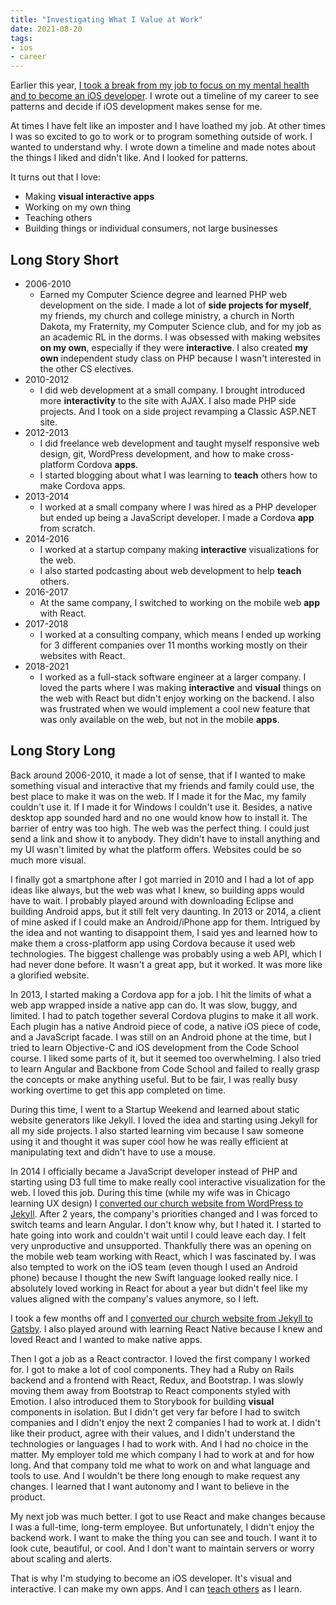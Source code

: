```yaml
---
title: "Investigating What I Value at Work"
date: 2021-08-20
tags:
- ios
- career
---
```


Earlier this year, [I took a break from my job to focus on my mental health and to become an iOS developer](https://adam.garrett-harris.com/2021-08-16-learning-ios-development/). I wrote out a timeline of my career to see patterns and decide if iOS development makes sense for me.

At times I have felt like an imposter and I have loathed my job. At other times I was so excited to go to work or to program something outside of work. I wanted to understand why. I wrote down a timeline and made notes about the things I liked and didn't like. And I looked for patterns.

It turns out that I love:

- Making **visual interactive apps**
- Working on my own thing
- Teaching others
- Building things or individual consumers, not large businesses

## Long Story Short

- 2006-2010
	- Earned my Computer Science degree and learned PHP web development on the side. I made a lot of **side projects for myself**, my friends, my church and college ministry, a church in North Dakota, my Fraternity, my Computer Science club, and for my job as an academic RL in the dorms. I was obsessed with making websites **on my own**, especially if they were **interactive**. I also created **my own** independent study class on PHP because I wasn't interested in the other CS electives.
- 2010-2012
	- I did web development at a small company. I brought introduced more **interactivity** to the site with AJAX. I also made PHP side projects. And I took on a side project revamping a Classic ASP.NET site.
- 2012-2013
	- I did freelance web development and taught myself responsive web design, git, WordPress development, and how to make cross-platform Cordova **apps**.
	- I started blogging about what I was learning to **teach** others how to make Cordova apps.
- 2013-2014
	- I worked at a small company where I was hired as a PHP developer but ended up being a JavaScript developer. I made a Cordova **app** from scratch.
- 2014-2016
	- I worked at a startup company making **interactive** visualizations for the web.
	- I also started podcasting about web development to help **teach** others.
- 2016-2017
	- At the same company, I switched to working on the mobile web **app** with React.
- 2017-2018
	- I worked at a consulting company, which means I ended up working for 3 different companies over 11 months working mostly on their websites with React.
- 2018-2021
	- I worked as a full-stack software engineer at a larger company. I loved the parts where I was making **interactive** and **visual** things on the web with React but didn't enjoy working on the backend. I also was frustrated when we would implement a cool new feature that was only available on the web, but not in the mobile **apps**.

## Long Story Long

Back around 2006-2010, it made a lot of sense, that if I wanted to make something visual and interactive that my friends and family could use, the best place to make it was on the web. If I made it for the Mac, my family couldn't use it. If I made it for Windows I couldn't use it. Besides, a native desktop app sounded hard and no one would know how to install it. The barrier of entry was too high. The web was the perfect thing. I could just send a link and show it to anybody. They didn't have to install anything and my UI wasn't limited by what the platform offers. Websites could be so much more visual.

I finally got a smartphone after I got married in 2010 and I had a lot of app ideas like always, but the web was what I knew, so building apps would have to wait. I probably played around with downloading Eclipse and building Android apps, but it still felt very daunting. In 2013 or 2014, a client of mine asked if I could make an Android/iPhone app for them. Intrigued by the idea and not wanting to disappoint them, I said yes and learned how to make them a cross-platform app using Cordova because it used web technologies. The biggest challenge was probably using a web API, which I had never done before. It wasn't a great app, but it worked. It was more like a glorified website.

In 2013, I started making a Cordova app for a job. I hit the limits of what a web app wrapped inside a native app can do. It was slow, buggy, and limited. I had to patch together several Cordova plugins to make it all work. Each plugin has a native Android piece of code, a native iOS piece of code, and a JavaScript facade. I was still on an Android phone at the time, but I tried to learn Objective-C and iOS development from the Code School course. I liked some parts of it, but it seemed too overwhelming. I also tried to learn Angular and Backbone from Code School and failed to really grasp the concepts or make anything useful. But to be fair, I was really busy working overtime to get this app completed on time.

During this time, I went to a Startup Weekend and learned about static website generators like Jekyll. I loved the idea and starting using Jekyll for all my side projects. I also started learning vim because I saw someone using it and thought it was super cool how he was really efficient at manipulating text and didn't have to use a mouse.

In 2014 I officially became a JavaScript developer instead of PHP and starting using D3 full time to make really cool interactive visualization for the web. I loved this job. During this time (while my wife was in Chicago learning UX design) I [converted our church website from WordPress to Jekyll](https://github.com/lifestonechurch/lifestonechurch.net/commit/64d2a84ba5cd3d7b524183434fe2183f0043c48a). After 2 years, the company's priorities changed and I was forced to switch teams and learn Angular. I don't know why, but I hated it. I started to hate going into work and couldn't wait until I could leave each day. I felt very unproductive and unsupported. Thankfully there was an opening on the mobile web team working with React, which I was fascinated by. I was also tempted to work on the iOS team (even though I used an Android phone) because I thought the new Swift language looked really nice. I absolutely loved working in React for about a year but didn't feel like my values aligned with the company's values anymore, so I left.

I took a few months off and I [converted our church website from Jekyll to Gatsby](https://github.com/lifestonechurch/lifestonechurch.net/commit/ceac080607ba2d3a1108cdc347eb2d8b3052bf2c). I also played around with learning React Native because I knew and loved React and I wanted to make native apps.

Then I got a job as a React contractor. I loved the first company I worked for. I got to make a lot of cool components. They had a Ruby on Rails backend and a frontend with React, Redux, and Bootstrap. I was slowly moving them away from Bootstrap to React components styled with Emotion. I also introduced them to Storybook for building **visual** components in isolation. But I didn't get very far before I had to switch companies and I didn't enjoy the next 2 companies I had to work at. I didn't like their product, agree with their values, and I didn't understand the technologies or languages I had to work with. And I had no choice in the matter. My employer told me which company I had to work at and for how long. And that company told me what to work on and what language and tools to use. And I wouldn't be there long enough to make request any changes. I learned that I want autonomy and I want to believe in the product.

My next job was much better. I got to use React and make changes because I was a full-time, long-term employee. But unfortunately, I didn't enjoy the backend work. I want to make the thing you can see and touch. I want it to look cute, beautiful, or cool. And I don't want to maintain servers or worry about scaling and alerts.

That is why I'm studying to become an iOS developer. It's visual and interactive. I can make my own apps. And I can [teach others](https://adam.garrett-harris.com/2021-08-21-providing-access-to-directories-in-ios-with-bookmarks/) as I learn.